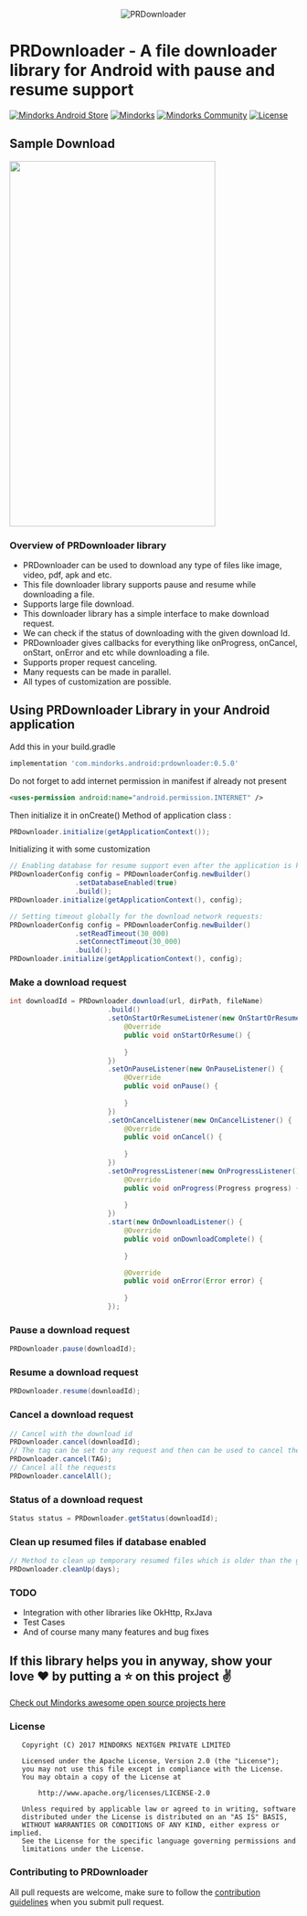 <p align="center">
<img alt="PRDownloader" src=https://raw.githubusercontent.com/MindorksOpenSource/PRDownloader/master/assets/prdownloader.png />
</p>

# PRDownloader - A file downloader library for Android with pause and resume support
[![Mindorks Android Store](https://img.shields.io/badge/Mindorks%20Android%20Store-PRDownloader-blue.svg?style=flat)](https://mindorks.com/android/store)
[![Mindorks](https://img.shields.io/badge/mindorks-opensource-blue.svg)](https://mindorks.com/open-source-projects)
[![Mindorks Community](https://img.shields.io/badge/join-community-blue.svg)](https://mindorks.com/join-community)
[![License](https://img.shields.io/badge/License-Apache%202.0-blue.svg)](https://opensource.org/licenses/Apache-2.0)

## Sample Download
<img src=https://raw.githubusercontent.com/MindorksOpenSource/PRDownloader/master/assets/sample_download.png width=360 height=640 />

### Overview of PRDownloader library
* PRDownloader can be used to download any type of files like image, video, pdf, apk and etc.
* This file downloader library supports pause and resume while downloading a file.
* Supports large file download.
* This downloader library has a simple interface to make download request.
* We can check if the status of downloading with the given download Id.
* PRDownloader gives callbacks for everything like onProgress, onCancel, onStart, onError and etc while downloading a file.
* Supports proper request canceling.
* Many requests can be made in parallel.
* All types of customization are possible.

## Using PRDownloader Library in your Android application

Add this in your build.gradle
```groovy
implementation 'com.mindorks.android:prdownloader:0.5.0'
```
Do not forget to add internet permission in manifest if already not present
```xml
<uses-permission android:name="android.permission.INTERNET" />
```
Then initialize it in onCreate() Method of application class :
```java
PRDownloader.initialize(getApplicationContext());
```
Initializing it with some customization
```java
// Enabling database for resume support even after the application is killed:
PRDownloaderConfig config = PRDownloaderConfig.newBuilder()
                .setDatabaseEnabled(true)
                .build();
PRDownloader.initialize(getApplicationContext(), config);

// Setting timeout globally for the download network requests:
PRDownloaderConfig config = PRDownloaderConfig.newBuilder()
                .setReadTimeout(30_000)
                .setConnectTimeout(30_000)
                .build();
PRDownloader.initialize(getApplicationContext(), config); 
```

### Make a download request
```java
int downloadId = PRDownloader.download(url, dirPath, fileName)
                        .build()
                        .setOnStartOrResumeListener(new OnStartOrResumeListener() {
                            @Override
                            public void onStartOrResume() {
                               
                            }
                        })
                        .setOnPauseListener(new OnPauseListener() {
                            @Override
                            public void onPause() {
                               
                            }
                        })
                        .setOnCancelListener(new OnCancelListener() {
                            @Override
                            public void onCancel() {
                                
                            }
                        })
                        .setOnProgressListener(new OnProgressListener() {
                            @Override
                            public void onProgress(Progress progress) {
                               
                            }
                        })
                        .start(new OnDownloadListener() {
                            @Override
                            public void onDownloadComplete() {
                               
                            }

                            @Override
                            public void onError(Error error) {
                               
                            }
                        });            
```

### Pause a download request
```java
PRDownloader.pause(downloadId);
```

### Resume a download request
```java
PRDownloader.resume(downloadId);
```

### Cancel a download request
```java
// Cancel with the download id
PRDownloader.cancel(downloadId);
// The tag can be set to any request and then can be used to cancel the request
PRDownloader.cancel(TAG);
// Cancel all the requests
PRDownloader.cancelAll();
```

### Status of a download request
```java
Status status = PRDownloader.getStatus(downloadId);
```

### Clean up resumed files if database enabled
```java
// Method to clean up temporary resumed files which is older than the given day
PRDownloader.cleanUp(days);
```
### TODO
* Integration with other libraries like OkHttp, RxJava
* Test Cases
* And of course many many features and bug fixes

## If this library helps you in anyway, show your love :heart: by putting a :star: on this project :v:

[Check out Mindorks awesome open source projects here](https://mindorks.com/open-source-projects)

### License
```
   Copyright (C) 2017 MINDORKS NEXTGEN PRIVATE LIMITED

   Licensed under the Apache License, Version 2.0 (the "License");
   you may not use this file except in compliance with the License.
   You may obtain a copy of the License at

       http://www.apache.org/licenses/LICENSE-2.0

   Unless required by applicable law or agreed to in writing, software
   distributed under the License is distributed on an "AS IS" BASIS,
   WITHOUT WARRANTIES OR CONDITIONS OF ANY KIND, either express or implied.
   See the License for the specific language governing permissions and
   limitations under the License.
```

### Contributing to PRDownloader
All pull requests are welcome, make sure to follow the [contribution guidelines](CONTRIBUTING.md)
when you submit pull request.
